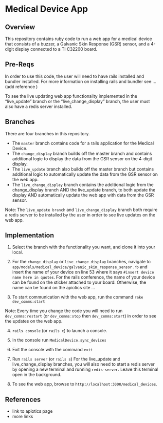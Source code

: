 # Medical Device App

## Overview
This repository contains ruby code to run a web app for a medical device that consists of a buzzer, a Galvanic Skin Response (GSR) sensor, and a 4-digit display connected to a TI C32200 board.

## Pre-Reqs

In order to use this code, the user will need to have rails installed and bundler installed. For more information on installing rails and bundler see …(add reference ) 

To see the live updating web app functionality implemented in the “live_update” branch or the “live_change_display” branch, the user must also have a redis server installed.

## Branches

There are four branches in this repository.

* The `master` branch contains code for a rails application for the Medical Device.
* The `change_display` branch builds off the master branch and contains additional logic to display the data from the GSR sensor on the 4-digit display.
* The `live_update` branch also builds off the master branch but contains additional logic to automatically update the data from the GSR sensor on the web app. 
* The `live_change_display` branch contains the additional logic from the change_display branch AND the live_update branch, to both update the display AND automatically update the web app with data from the GSR sensor.

Note: The `live_update branch` and `live_change_display` branch both require a redis server to be installed by the user in order to see live updates on the web app.

## Implementation

1. Select the branch with the functionality you want, and clone it into your local. 

2. For the `change_display` or `live_change_display` branches, navigate to `app/models/medical_device/galvanic_skin_response_sensor.rb` and insert the name of your device on line 53 where it says `#insert device name here in quotes`.  For the rails conference, the name of your device can be found on the sticker attached to your board.  Otherwise, the name can be found on the apiotics site … 

3. To start communication with the web app, run the command `rake dev_comms:start`

Note: 
Every time you change the code you will need to run `dev_comms:restart` (or `dev_comms:stop` then `dev_comms:start`) in order to see the updates on the web app. 


4. `rails console` (or `rails c`)  to launch a console.

5. In the console run `MedicalDevice.sync_devices`

6. Exit the console with the command `exit`

7. Run `rails server` (or `rails s`)
For the live_update and live_change_display branches, you will also need to start a redis server by opening a new terminal and running `redis-server`.  Leave this terminal open in the background.  

8. To see the web app, browse to `http://localhost:3000/medical_devices`.



## References
* link to apiotics page 
* more links


